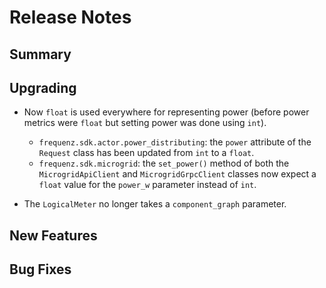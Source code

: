 # Release Notes

## Summary

<!-- Here goes a general summary of what this release is about -->

## Upgrading

* Now `float` is used everywhere for representing power (before power metrics were `float` but setting power was done using `int`).
  * `frequenz.sdk.actor.power_distributing`: the `power` attribute of the `Request` class has been updated from `int` to a `float`.
  * `frequenz.sdk.microgrid`: the `set_power()` method of both the `MicrogridApiClient` and `MicrogridGrpcClient` classes now expect a `float` value for the `power_w` parameter instead of `int`.

* The `LogicalMeter` no longer takes a `component_graph` parameter.

## New Features

<!-- Here goes the main new features and examples or instructions on how to use them -->

## Bug Fixes

<!-- Here goes notable bug fixes that are worth a special mention or explanation -->
